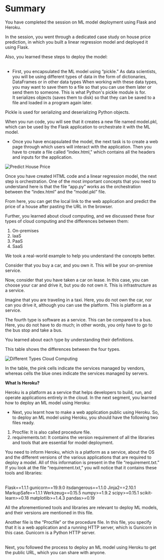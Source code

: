 # Summary

You have completed the session on ML model deployment using Flask and Heroku.

In the session, you went through a dedicated case study on house price prediction, in which you built a linear regression model and deployed it using Flask.

Also, you learned these steps to deploy the model:  
 

-   First, you encapsulated the ML model using “pickle.” As data scientists, you will be using different types of data in the form of dictionaries, DataFrames or in other data types When working with these data types, you may want to save them to a file so that you can use them later or send them to someone. This is what Python's pickle module is for.  
    It serializes objects (saves them to disk) so that they can be saved to a file and loaded in a program again later.

Pickle is used for serializing and deserializing Python objects.

When you run code, you will see that it creates a new file named model.pkl, which can be used by the Flask application to orchestrate it with the ML model.

-   Once you have encapsulated the model, the next task is to create a web page through which users will interact with the application. Then you have to create a file called “index.html," which contains all the headers and inputs for the application.

![Predict House Price](https://i.ibb.co/yNGX0Xc/Predict-House-Price.png)

Once you have created HTML code and a linear regression model, the next step is orchestration. One of the most important concepts that you need to understand here is that the file “app.py” works as the orchestration between the “index.html” and the “model.pkl” file.

From here, you can get the local link to the web application and predict the price of a house after pasting the URL in the browser.

Further, you learned about cloud computing, and we discussed these four types of cloud computing and the differences between them:

1.  On-premises
2.  IaaS
3.  PaaS
4.  SaaS

We took a real-world example to help you understand the concepts better. 

  
Consider that you buy a car, and you own it. This will be your on-premise service.

  
Now, consider that you have taken a car on lease. In this case, you can choose your car and drive it, but you do not own it. This is infrastructure as a service.

  
Imagine that you are traveling in a taxi. Here, you do not own the car, nor can you drive it, although you can use the platform. This is platform as a service.

The fourth type is software as a service. This can be compared to a bus. Here, you do not have to do much; in other words, you only have to go to the bus stop and take a bus.

  
You learned about each type by understanding their definitions.

  
This table shows the differences between the four types.

![Different Types Cloud Computing](https://i.ibb.co/WPMcQfp/Different-Types-Cloud-Computing.png)

In the table, the pink cells indicate the services managed by vendors, whereas cells the blue ones indicate the services managed by servers.

  
  
**What Is Heroku?**

Heroku is a platform as a service that helps developers to build, run, and operate applications entirely in the cloud. In the next segment, you learned how to deploy an ML model using Heroku: 

-   Next, you learnt how to make a web application public using Heroku. So, to deploy an ML model using Heroku, you should have the following two files ready.

1.  Procfile: It is also called procedure file.
2.  requirements.txt: It contains the version requirement of all the libraries and tools that are essential for model deployment.

You need to inform Heroku, which is a platform as a service, about the OS and the different versions of the various applications that are required to deploy a model. All of this information is present in the file “requirement.txt.” If you look at the file “requirement.txt,” you will notice that it contains these tools and libraries:  
 

Flask==1.1.1 gunicorn==19.9.0 itsdangerous==1.1.0 Jinja2==2.10.1 MarkupSafe==1.1.1 Werkzeug==0.15.5 numpy>=1.9.2 scipy>=0.15.1 scikit-learn>=0.18 matplotlib>=1.4.3 pandas>=0.19

All the aforementioned tools and libraries are relevant to deploy ML models, and their versions are mentioned in this file.

Another file is the “Procfile” or the procedure file. In this file, you specify that it is a web application and a running HTTP server, which is Gunicorn in this case. Gunicorn is a Python HTTP server.   
 

Next, you followed the process to deploy an ML model using Heroku to get the public URL, which you can share with anyone.